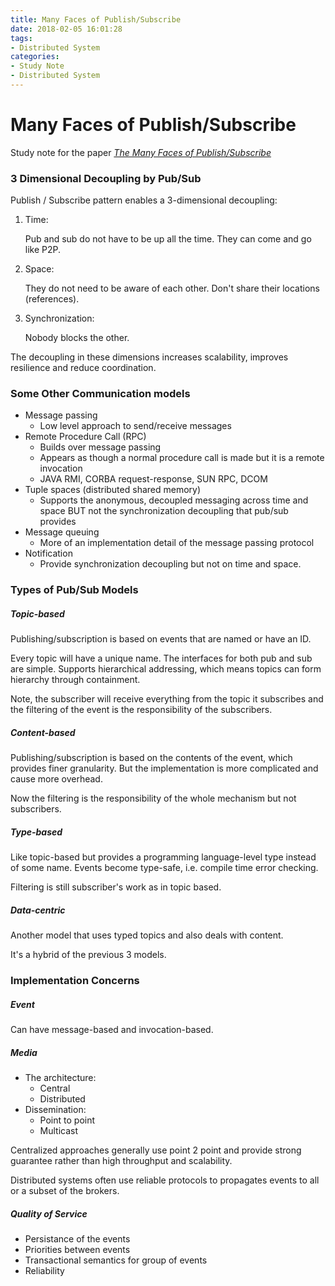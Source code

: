 ```yaml
---
title: Many Faces of Publish/Subscribe
date: 2018-02-05 16:01:28
tags: 
- Distributed System
categories:
- Study Note
- Distributed System
---
```


# Many Faces of Publish/Subscribe

Study note for the paper [*The Many Faces of Publish/Subscribe*](http://homepages.gsd.inesc-id.pt/~ler/docencia/tm0405/papers/PublishSubscribe-Eugster.pdf)



### 3 Dimensional Decoupling by Pub/Sub

Publish / Subscribe pattern enables a 3-dimensional decoupling:

1. Time:

   Pub and sub do not have to be up all the time. They can come and go like P2P. 

2. Space:

   They do not need to be aware of each other. Don't share their locations (references).

3. Synchronization:

   Nobody blocks the other.

The decoupling in these dimensions increases scalability, improves resilience and reduce coordination.



### Some Other Communication models

- Message passing
  - Low level approach to send/receive messages
- Remote Procedure Call (RPC)
  - Builds over message passing
  - Appears as though a normal procedure call is made but it is a remote invocation
  - JAVA RMI, CORBA request-response, SUN RPC, DCOM
- Tuple spaces (distributed shared memory)
  - Supports the anonymous, decoupled messaging across time and space BUT not the synchronization decoupling that pub/sub provides
- Message queuing
  - More of an implementation detail of the message passing protocol
- Notification
  - Provide synchronization decoupling but not on time and space. 



### Types of Pub/Sub Models

##### Topic-based

Publishing/subscription is based on events that are named or have an ID.

Every topic will have a unique name. The interfaces for both pub and sub are simple. Supports hierarchical addressing, which means topics can form hierarchy through containment. 

Note, the subscriber will receive everything from the topic it subscribes and the filtering of the event is the responsibility of the subscribers. 

##### Content-based

Publishing/subscription is based on the contents of the event, which provides finer granularity. But the implementation is more complicated and cause more overhead. 

Now the filtering is the responsibility of the whole mechanism but not subscribers.

##### Type-based

Like topic-based but provides a programming language-level type instead of some name. Events become type-safe, i.e. compile time error checking. 

Filtering is still subscriber's work as in topic based. 

##### Data-centric

Another model that uses typed topics and also deals with content. 

It's a hybrid of the previous 3 models. 



### Implementation Concerns

##### Event

Can have message-based and invocation-based.

##### Media

- The architecture:
  - Central
  - Distributed
- Dissemination:
  - Point to point
  - Multicast

Centralized approaches generally use point 2 point and provide strong guarantee rather than high throughput and scalability. 

Distributed systems often use reliable protocols to propagates events to all or a subset of the brokers.  



##### Quality of Service

- Persistance of the events
- Priorities between events
- Transactional semantics for group of events
- Reliability